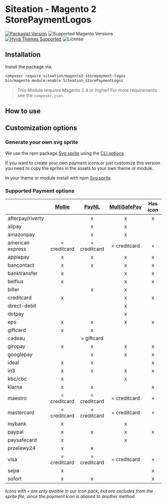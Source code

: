# Siteation - Magento 2 StorePaymentLogos

[![Packagist Version](https://img.shields.io/packagist/v/siteation/magento2-module-storeinfo-payment-logos?style=for-the-badge)](https://packagist.org/packages/siteation/magento2-module-storeinfo-payment-logos)
![Supported Magento Versions](https://img.shields.io/badge/magento-%202.4-brightgreen.svg?logo=magento&longCache=true&style=for-the-badge)
[![Hyvä Themes Supported](https://img.shields.io/badge/Hyva_Themes-Supported-3df0af.svg?longCache=true&style=for-the-badge)](https://hyva.io/)
![License](https://img.shields.io/github/license/Siteation/magento2-module-storeinfo-payment-logos?color=%23234&style=for-the-badge)

<!-- TODO: intro -->

## Installation

Install the package via;

```bash
composer require siteation/magento2-storepayment-logos
bin/magento module:enable Siteation_StorePaymentLogos
```

> This Module requires Magento 2.4 or higher!
> For more requirements see the `composer.json`.

## How to use

<!-- TODO: how to -->

## Customization options

### Generate your own svg sprite

We use the npm package [Svg sprite](sprite) using the [CLI options](sprite-cli).

If you want to create your own payment icons or just customize this version you need to copy the sprites in the assets to your own theme or module.

In your theme or module install with npm [Svg sprite](sprite)

[sprite]: https://www.npmjs.com/package/svg-sprite
[sprite-cli]: https://github.com/svg-sprite/svg-sprite/blob/main/docs/command-line.md

### Supported Payment options

<!-- TODO update filter -->
<!-- TODO create missing icons -->
<!-- TODO check payment codes for provider -->

|                  |   [Mollie]   |   [PayNL]    | [MultiSafePay] | Has icon |
| ---------------- | :----------: | :----------: | :------------: | :------: |
| afterpay/riverty |              |      x       |       x        |    x     |
| alipay           |              |      x       |       x        |          |
| amazonpay        |              |      x       |       x        |          |
| american express | = creditcard | = creditcard |  = creditcard  |    +     |
| applepay         |      x       |      x       |       x        |    x     |
| bancontact       |      x       |      x       |       x        |    x     |
| banktransfer     |      x       |              |       x        |    x     |
| belfius          |      x       |              |       x        |    x     |
| biller           |              |      x       |       x        |          |
| creditcard       |      x       |              |       x        |    x     |
| direct-debit     |              |              |       x        |          |
| dotpay           |              |              |       x        |          |
| eps              |      x       |      x       |       x        |    x     |
| giftcard         |      x       |      x       |                |          |
| cadeau           |              |  = giftcard  |                |          |
| giropay          |      x       |      x       |       x        |    x     |
| googlepay        |              |      x       |       x        |    x     |
| ideal            |      x       |      x       |                |    x     |
| in3              |      x       |      x       |       x        |    x     |
| kbc/cbc          |      x       |              |       x        |          |
| klarna           |      x       |      x       |                |    x     |
| maestro          | = creditcard | = creditcard |  = creditcard  |    +     |
| mastercard       | = creditcard | = creditcard |  = creditcard  |    +     |
| mybank           |      x       |              |       x        |          |
| paypal           |      x       |      x       |       x        |    x     |
| paysafecard      |      x       |              |       x        |          |
| przelewy24       |      x       |      x       |                |          |
| visa             | = creditcard | = creditcard |  = creditcard  |    +     |
| sepa             |      x       |              |                |    x     |
| sofort           |      x       |      x       |                |    x     |

_Icons with `+` are only avaible in our icon pack,_
_but are excludes from the sprite file,_
_since the payment icon is aliased to another method_

[Mollie]: https://github.com/mollie/magento2
[PayNL]: https://github.com/paynl/magento2-plugin
[MultiSafePay]: https://github.com/MultiSafepay/magento2
